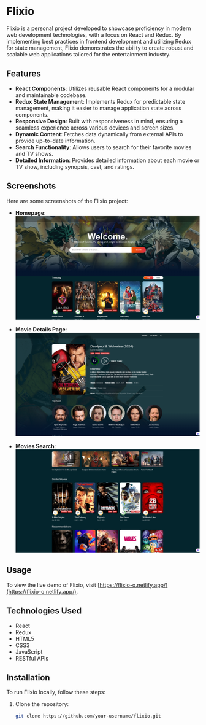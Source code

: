 # Flixio

Flixio is a personal project developed to showcase proficiency in modern web development technologies, with a focus on React and Redux. By implementing best practices in frontend development and utilizing Redux for state management, Flixio demonstrates the ability to create robust and scalable web applications tailored for the entertainment industry.

## Features

- **React Components**: Utilizes reusable React components for a modular and maintainable codebase.
- **Redux State Management**: Implements Redux for predictable state management, making it easier to manage application state across components.
- **Responsive Design**: Built with responsiveness in mind, ensuring a seamless experience across various devices and screen sizes.
- **Dynamic Content**: Fetches data dynamically from external APIs to provide up-to-date information.
- **Search Functionality**: Allows users to search for their favorite movies and TV shows.
- **Detailed Information**: Provides detailed information about each movie or TV show, including synopsis, cast, and ratings.

## Screenshots

Here are some screenshots of the Flixio project:

- **Homepage**:
  ![Homepage](Screenshot1.png)

- **Movie Details Page**:
  ![Movies Search](Screenshot2.png)

- **Movies Search**:
  ![Movie Details](Screenshot3.png)

## Usage

To view the live demo of Flixio, visit [https://flixio-o.netlify.app/](https://flixio-o.netlify.app/).

## Technologies Used

- React
- Redux
- HTML5
- CSS3
- JavaScript
- RESTful APIs

## Installation

To run Flixio locally, follow these steps:

1. Clone the repository:
   ```bash
   git clone https://github.com/your-username/flixio.git
